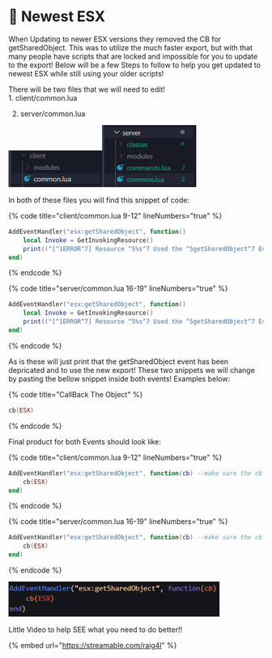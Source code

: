 # 🎯 Newest ESX

When Updating to newer ESX versions they removed the CB for getSharedObject. This was to utilize the much faster export, but with that many people have scripts that are locked and impossible for you to update to the export! Below will be a few Steps to follow to help you get updated to newest ESX while still using your older scripts!      &#x20;

There will be two files that we will need to edit!\
&#x20; 1\. client/common.lua

2. server/common.lua                                                                                                                                                  &#x20;

![](../.gitbook/assets/image.png)![](<../.gitbook/assets/image (1) (2).png>)

In both of these files you will find this snippet of code:

{% code title="client/common.lua 9-12" lineNumbers="true" %}
```lua
AddEventHandler("esx:getSharedObject", function()
	local Invoke = GetInvokingResource()
	print(("[^1ERROR^7] Resource ^5%s^7 Used the ^5getSharedObject^7 Event, this event ^1no longer exists!^7 Visit https://documentation.esx-framework.org/tutorials/tutorials-esx/sharedevent for how to fix!"):format(Invoke))
end)
```
{% endcode %}

{% code title="server/common.lua 16-19" lineNumbers="true" %}
```lua
AddEventHandler("esx:getSharedObject", function()
	local Invoke = GetInvokingResource()
	print(("[^1ERROR^7] Resource ^5%s^7 Used the ^5getSharedObject^7 Event, this event ^1no longer exists!^7 Visit https://documentation.esx-framework.org/tutorials/tutorials-esx/sharedevent for how to fix!"):format(Invoke))
end)
```
{% endcode %}

As is these will just print that the getSharedObject event has been depricated and to use the new export! These two snippets we will change by pasting the bellow snippet inside both events! Examples below:

{% code title="CallBack The Object" %}
```lua
cb(ESX)
```
{% endcode %}

Final product for both Events should look like:

{% code title="client/common.lua 9-12" lineNumbers="true" %}
```lua
AddEventHandler("esx:getSharedObject", function(cb) --make sure the cb is there!
    cb(ESX)
end)
```
{% endcode %}

{% code title="server/common.lua 16-19" lineNumbers="true" %}
```lua
AddEventHandler("esx:getSharedObject", function(cb) --make sure the cb is there!
    cb(ESX)
end)
```
{% endcode %}

![](<../.gitbook/assets/image (2) (2).png>)

Little Video to help SEE what you need to do better!!

{% embed url="https://streamable.com/raig4l" %}
